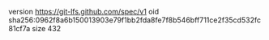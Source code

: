 version https://git-lfs.github.com/spec/v1
oid sha256:0962f8a6b150013903e79f1bb2fda8fe7f8b546bff711ce2f35cd532fc81cf7a
size 432
